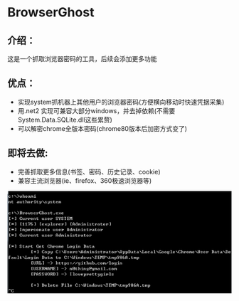 # BrowserGhost

## 介绍：

这是一个抓取浏览器密码的工具，后续会添加更多功能

## 优点：

- 实现system抓机器上其他用户的浏览器密码(方便横向移动时快速凭据采集)
- 用.net2 实现可兼容大部分windows，并去掉依赖(不需要System.Data.SQLite.dll这些累赘)
- 可以解密chrome全版本密码(chrome80版本后加密方式变了)


## 即将去做:

- 完善抓取更多信息(书签、密码、历史记录、cookie)
- 兼容主流浏览器(ie、firefox、360极速浏览器等)

![](1.png)
